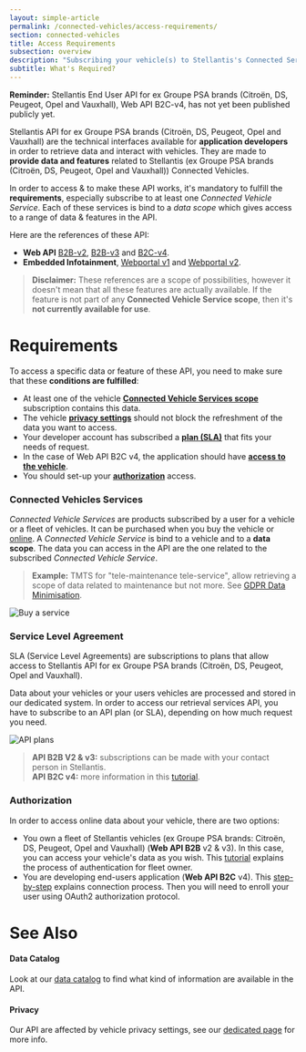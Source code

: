 ```yaml
---
layout: simple-article
permalink: /connected-vehicles/access-requirements/
section: connected-vehicles
title: Access Requirements
subsection: overview
description: "Subscribing your vehicle(s) to Stellantis's Connected Services is mandatory in order to retrieve data."
subtitle: What's Required?
---
```


<div class="notification page-disclaimer">
    <p><strong>Reminder:</strong> Stellantis End User API for ex Groupe PSA brands (Citroën, DS, Peugeot, Opel and Vauxhall), Web API B2C-v4, has not yet been published publicly yet.</p>
</div>


Stellantis API for ex Groupe PSA brands (Citroën, DS, Peugeot, Opel and Vauxhall) are the technical interfaces available for **application developers** in order to retrieve data and interact with vehicles. They are made to **provide data and features** related to Stellantis (ex Groupe PSA brands (Citroën, DS, Peugeot, Opel and Vauxhall)) Connected Vehicles.

In order to access & to make these API works, it's mandatory to fulfill the **requirements**, especially subscribe to at least one *Connected Vehicle Service*. Each of these services is bind to a *data scope* which gives access to a range of data & features in the API.

Here are the references of these API:
- **Web API** [B2B-v2]({{site.baseurl}}/webapi/b2b/api-reference-v2/specification/#article), [B2B-v3]({{site.baseurl}}/webapi/b2b/api-reference-v3/specification/#article) and [B2C-v4]({{site.baseurl}}/webapi/b2c/api-reference/specification/#article).
- **Embedded Infotainment**, [Webportal v1]({{site.baseurl}}/webportal/v1/api-reference/list/#article) and [Webportal v2]({{site.baseurl}}/webportal/v2/api-reference/list/#article).

> **Disclaimer:** These references are a scope of possibilities, however it doesn't mean that all these features are actually available. If the feature is not part of any **Connected Vehicle Service scope**, then it's **not currently available for use**.

# Requirements

To access a specific data or feature of these API, you need to make sure that these **conditions are fulfilled**: 
- At least one of the vehicle **[Connected Vehicle Services scope](#connected-vehicle-services)** subscription contains this data.
- The vehicle **[privacy settings]({{site.baseurl}}/connected-vehicles/privacy/#article)** should not block the refreshment of the data you want to access.
- Your developer account has subscribed a **[plan (SLA)](#service-level-agreement)** that fits your needs of request.
- In the case of Web API B2C v4, the application should have **[access to the vehicle]({{site.baseurl}}/webapi/b2c/quickstart/get-started/#article)**.
- You should set-up your **[authorization](#authorization)** access.

### Connected Vehicles Services
*Connected Vehicle Services* are products subscribed by a user for a vehicle or a fleet of vehicles. It can be purchased when you buy the vehicle or [online](https://services-store.peugeot.fr/). A *Connected Vehicle Service* is bind to a vehicle and to a **data scope**. The data you can access in the API are the one related to the subscribed *Connected Vehicle Service*.

> **Example:** TMTS for "tele-maintenance tele-service", allow retrieving a scope of data related to maintenance but not more. See [GDPR Data Minimisation](https://gdpr-info.eu/art-5-gdpr/).

![Buy a service]({{site.baseurl}}/assets/images/services-store.jpg)


### Service Level Agreement

SLA (Service Level Agreements) are subscriptions to plans that allow access to Stellantis API for ex Groupe PSA brands (Citroën, DS, Peugeot, Opel and Vauxhall). 

Data about your vehicles or your users vehicles are processed and stored in our dedicated system. In order to access our retrieval services API, you have to subscribe to an API plan (or SLA), depending on how much request you need.

![API plans]({{site.baseurl}}/assets/images/api-plans.jpg)


> **API B2B V2 & v3:** subscriptions can be made with your contact person in Stellantis.<br>
**API B2C v4:** more information in this [tutorial]({{site.baseurl}}/webapi/b2c/quickstart/get-started/#article).

### Authorization

In order to access online data about your vehicle, there are two options:
- You own a fleet of Stellantis vehicles (ex Groupe PSA brands: Citroën, DS, Peugeot, Opel and Vauxhall) (**Web API B2B** v2 & v3). In this case, you can access your vehicle's data as you wish. This [tutorial]({{site.baseurl}}/webapi/b2b/quickstart/authentication/#article) explains the process of authentication for fleet owner.
- You are developing end-users application (**Web API B2C** v4). This [step-by-step]({{site.baseurl}}/webapi/b2c/quickstart/connect/#article) explains connection process. Then you will need to enroll your user using OAuth2 authorization protocol.

# See Also

#### Data Catalog

Look at our [data catalog]({{site.baseurl}}/connected-vehicles/data-catalog/#article) to find what kind of information are available in the API.

#### Privacy

Our API are affected by vehicle privacy settings, see our [dedicated page]({{site.baseurl}}/connected-vehicles/privacy#article) for more info.